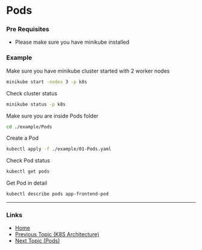 # Pods

### Pre Requisites
* Please make sure you have minikube installed

### Example
Make sure you have minikube cluster started with 2 worker nodes
```bash
minikube start -nodes 3 -p k8s
```
Check cluster status
```bash
minikube status -p k8s
```
Make sure you are inside Pods folder
```bash
cd ./example/Pods
```
Create a Pod
```bash
kubectl apply -f ./example/01-Pods.yaml 
```
Check Pod status
```bash
kubectl get pods
```
Get Pod in detail
```bash
kubectl describe pods app-frontend-pod
```
---
### Links
* [Home](https://github.com/vimalmenon/k8s-learn)
* [Previous Topic (K8S Architecture)](https://github.com/vimalmenon/k8s-learn/tree/master/example/K8S%20Architecture)
* [Next Topic (Pods)](https://github.com/vimalmenon/k8s-learn/tree/master/example/Pods)
